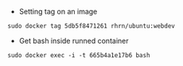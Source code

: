 * Setting tag on an image
```
sudo docker tag 5db5f8471261 rhrn/ubuntu:webdev
```

* Get bash inside runned container
```
sudo docker exec -i -t 665b4a1e17b6 bash
```
